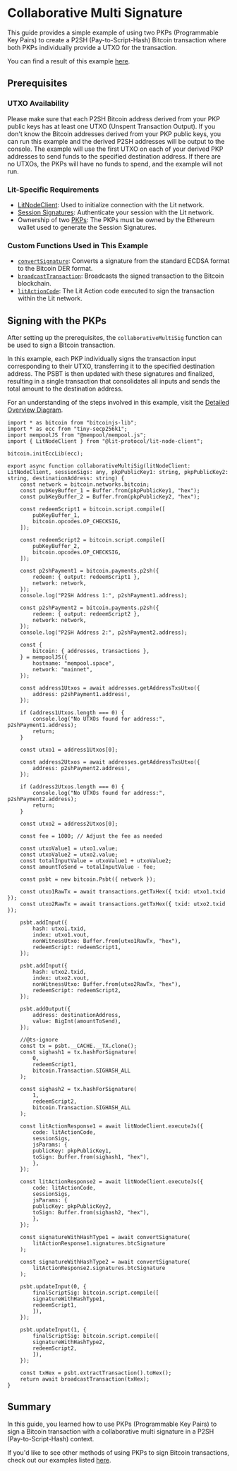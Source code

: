 # Collaborative Multi Signature

This guide provides a simple example of using two PKPs (Programmable Key Pairs) to create a P2SH (Pay-to-Script-Hash) Bitcoin transaction where both PKPs individually provide a UTXO for the transaction.

You can find a result of this example [here](https://mempool.space/tx/c02ff1ce0df50a01dcac99dbbda4065376ecb7196eed3254772caab7af733a6d). 

## Prerequisites

### UTXO Availability
Please make sure that each P2SH Bitcoin address derived from your PKP public keys has at least one UTXO (Unspent Transaction Output). If you don't know the Bitcoin addresses derived from your PKP public keys, you can run this example and the derived P2SH addresses will be output to the console. The example will use the first UTXO on each of your derived PKP addresses to send funds to the specified destination address. If there are no UTXOs, the PKPs will have no funds to spend, and the example will not run.

### Lit-Specific Requirements
- [LitNodeClient](../../../sdk/authentication/session-sigs/get-session-sigs.md#initializing-a-litnodeclient): Used to initialize connection with the Lit network.
- [Session Signatures](../../../sdk/authentication/session-sigs/intro.md): Authenticate your session with the Lit network.
- Ownership of two [PKPs](../../overview.md): The PKPs must be owned by the Ethereum wallet used to generate the Session Signatures.

### Custom Functions Used in This Example
- [`convertSignature`](./overview.md#formatting-the-signature): Converts a signature from the standard ECDSA format to the Bitcoin DER format.
- [`broadcastTransaction`](./overview.md#broadcasting-the-transaction): Broadcasts the signed transaction to the Bitcoin blockchain.
- [`litActionCode`](./overview.md#signing-within-a-lit-action): The Lit Action code executed to sign the transaction within the Lit network.

## Signing with the PKPs

After setting up the prerequisites, the `collaborativeMultiSig` function can be used to sign a Bitcoin transaction.

In this example, each PKP individually signs the transaction input corresponding to their UTXO, transferring it to the specified destination address. The PSBT is then updated with these signatures and finalized, resulting in a single transaction that consolidates all inputs and sends the total amount to the destination address.

For an understanding of the steps involved in this example, visit the [Detailed Overview Diagram](./overview.md#detailed-overview).


```tsx
import * as bitcoin from "bitcoinjs-lib";
import * as ecc from "tiny-secp256k1";
import mempoolJS from "@mempool/mempool.js";
import { LitNodeClient } from "@lit-protocol/lit-node-client";

bitcoin.initEccLib(ecc);

export async function collaborativeMultiSig(litNodeClient: LitNodeClient, sessionSigs: any, pkpPublicKey1: string, pkpPublicKey2: string, destinationAddress: string) {
    const network = bitcoin.networks.bitcoin;
    const pubKeyBuffer_1 = Buffer.from(pkpPublicKey1, "hex");
    const pubKeyBuffer_2 = Buffer.from(pkpPublicKey2, "hex");

    const redeemScript1 = bitcoin.script.compile([
        pubKeyBuffer_1,
        bitcoin.opcodes.OP_CHECKSIG,
    ]);

    const redeemScript2 = bitcoin.script.compile([
        pubKeyBuffer_2,
        bitcoin.opcodes.OP_CHECKSIG,
    ]);

    const p2shPayment1 = bitcoin.payments.p2sh({
        redeem: { output: redeemScript1 },
        network: network,
    });
    console.log("P2SH Address 1:", p2shPayment1.address);

    const p2shPayment2 = bitcoin.payments.p2sh({
        redeem: { output: redeemScript2 },
        network: network,
    });
    console.log("P2SH Address 2:", p2shPayment2.address);

    const {
        bitcoin: { addresses, transactions },
    } = mempoolJS({
        hostname: "mempool.space",
        network: "mainnet",
    });

    const address1Utxos = await addresses.getAddressTxsUtxo({
        address: p2shPayment1.address!,
    });

    if (address1Utxos.length === 0) {
        console.log("No UTXOs found for address:", p2shPayment1.address);
        return;
    }

    const utxo1 = address1Utxos[0];

    const address2Utxos = await addresses.getAddressTxsUtxo({
        address: p2shPayment2.address!,
    });

    if (address2Utxos.length === 0) {
        console.log("No UTXOs found for address:", p2shPayment2.address);
        return;
    }

    const utxo2 = address2Utxos[0];

    const fee = 1000; // Adjust the fee as needed

    const utxoValue1 = utxo1.value;
    const utxoValue2 = utxo2.value;
    const totalInputValue = utxoValue1 + utxoValue2;
    const amountToSend = totalInputValue - fee;

    const psbt = new bitcoin.Psbt({ network });

    const utxo1RawTx = await transactions.getTxHex({ txid: utxo1.txid });
    const utxo2RawTx = await transactions.getTxHex({ txid: utxo2.txid });

    psbt.addInput({
        hash: utxo1.txid,
        index: utxo1.vout,
        nonWitnessUtxo: Buffer.from(utxo1RawTx, "hex"),
        redeemScript: redeemScript1,
    });

    psbt.addInput({
        hash: utxo2.txid,
        index: utxo2.vout,
        nonWitnessUtxo: Buffer.from(utxo2RawTx, "hex"),
        redeemScript: redeemScript2,
    });

    psbt.addOutput({
        address: destinationAddress,
        value: BigInt(amountToSend),
    });

    //@ts-ignore
    const tx = psbt.__CACHE.__TX.clone();
    const sighash1 = tx.hashForSignature(
        0,
        redeemScript1,
        bitcoin.Transaction.SIGHASH_ALL
    );

    const sighash2 = tx.hashForSignature(
        1,
        redeemScript2,
        bitcoin.Transaction.SIGHASH_ALL
    );

    const litActionResponse1 = await litNodeClient.executeJs({
        code: litActionCode,
        sessionSigs,
        jsParams: {
        publicKey: pkpPublicKey1,
        toSign: Buffer.from(sighash1, "hex"),
        },
    });

    const litActionResponse2 = await litNodeClient.executeJs({
        code: litActionCode,
        sessionSigs,
        jsParams: {
        publicKey: pkpPublicKey2,
        toSign: Buffer.from(sighash2, "hex"),
        },
    });

    const signatureWithHashType1 = await convertSignature(
        litActionResponse1.signatures.btcSignature
    );

    const signatureWithHashType2 = await convertSignature(
        litActionResponse2.signatures.btcSignature
    );

    psbt.updateInput(0, {
        finalScriptSig: bitcoin.script.compile([
        signatureWithHashType1,
        redeemScript1,
        ]),
    });

    psbt.updateInput(1, {
        finalScriptSig: bitcoin.script.compile([
        signatureWithHashType2,
        redeemScript2,
        ]),
    });

    const txHex = psbt.extractTransaction().toHex();
    return await broadcastTransaction(txHex);
}
```

## Summary

In this guide, you learned how to use PKPs (Programmable Key Pairs) to sign a Bitcoin transaction with a collaborative multi signature in a P2SH (Pay-to-Script-Hash) context.

If you'd like to see other methods of using PKPs to sign Bitcoin transactions, check out our examples listed [here](./overview.md#p2sh-examples).